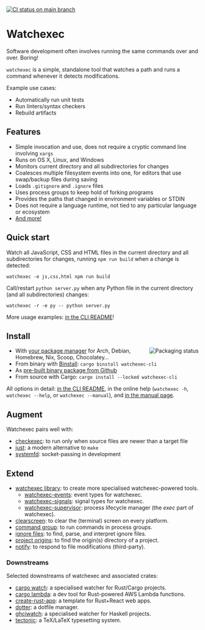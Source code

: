 [![CI status on main branch](https://github.com/watchexec/watchexec/actions/workflows/tests.yml/badge.svg)](https://github.com/watchexec/watchexec/actions/workflows/tests.yml)

# Watchexec

Software development often involves running the same commands over and over. Boring!

`watchexec` is a simple, standalone tool that watches a path and runs a command whenever it detects modifications.

Example use cases:

* Automatically run unit tests
* Run linters/syntax checkers
* Rebuild artifacts

## Features

* Simple invocation and use, does not require a cryptic command line involving `xargs`
* Runs on OS X, Linux, and Windows
* Monitors current directory and all subdirectories for changes
* Coalesces multiple filesystem events into one, for editors that use swap/backup files during saving
* Loads `.gitignore` and `.ignore` files
* Uses process groups to keep hold of forking programs
* Provides the paths that changed in environment variables or STDIN
* Does not require a language runtime, not tied to any particular language or ecosystem
* [And more!](./crates/cli/#features)

## Quick start

Watch all JavaScript, CSS and HTML files in the current directory and all subdirectories for changes, running `npm run build` when a change is detected:

    watchexec -e js,css,html npm run build

Call/restart `python server.py` when any Python file in the current directory (and all subdirectories) changes:

    watchexec -r -e py -- python server.py

More usage examples: [in the CLI README](./crates/cli/#usage-examples)!

## Install

<a href="https://repology.org/project/watchexec/versions"><img align="right" src="https://repology.org/badge/vertical-allrepos/watchexec.svg" alt="Packaging status"></a>

* With [your package manager](./doc/packages.md) for Arch, Debian, Homebrew, Nix, Scoop, Chocolatey…
* From binary with [Binstall](https://github.com/cargo-bins/cargo-binstall): `cargo binstall watchexec-cli` <!-- this line does NOT contain a typo -->
* As [pre-built binary package from Github](https://github.com/watchexec/watchexec/releases/latest)
* From source with Cargo: `cargo install --locked watchexec-cli`

All options in detail: [in the CLI README](./crates/cli/#installation),
in the online help (`watchexec -h`, `watchexec --help`, or `watchexec --manual`),
and [in the manual page](./doc/watchexec.1.md).

## Augment

Watchexec pairs well with:

* [checkexec](https://github.com/kurtbuilds/checkexec): to run only when source files are newer than a target file
* [just](https://github.com/casey/just): a modern alternative to `make`
* [systemfd](https://github.com/mitsuhiko/systemfd): socket-passing in development

## Extend

* [watchexec library](./crates/lib/): to create more specialised watchexec-powered tools.
  * [watchexec-events](./crates/events/): event types for watchexec.
  * [watchexec-signals](./crates/signals/): signal types for watchexec.
  * [watchexec-supervisor](./crates/supervisor/): process lifecycle manager (the _exec_ part of watchexec).
* [clearscreen](https://github.com/watchexec/clearscreen): to clear the (terminal) screen on every platform.
* [command group](https://github.com/watchexec/command-group): to run commands in process groups.
* [ignore files](./crates/ignore-files/): to find, parse, and interpret ignore files.
* [project origins](./crates/project-origins/): to find the origin(s) directory of a project.
* [notify](https://github.com/notify-rs/notify): to respond to file modifications (third-party).

### Downstreams

Selected downstreams of watchexec and associated crates:

* [cargo watch](https://github.com/watchexec/cargo-watch): a specialised watcher for Rust/Cargo projects.
* [cargo lambda](https://github.com/cargo-lambda/cargo-lambda): a dev tool for Rust-powered AWS Lambda functions.
* [create-rust-app](https://create-rust-app.dev): a template for Rust+React web apps.
* [dotter](https://github.com/supercuber/dotter): a dotfile manager.
* [ghciwatch](https://github.com/mercurytechnologies/ghciwatch): a specialised watcher for Haskell projects.
* [tectonic](https://tectonic-typesetting.github.io/book/latest/): a TeX/LaTeX typesetting system.
